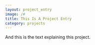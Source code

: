 ```yaml
---
layout: project_entry
image: /#
title: This Is A Project Entry
category: projects
---
```

And this is the text explaining this project.
